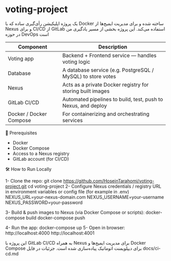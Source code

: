 # voting-project
یک پروژه اپلیکیشن رأی‌گیری ساده که با Docker ساخته شده و برای مدیریت ایمیج‌ها از Nexus و برای CI/CD از GitLab استفاده می‌کند. این پروژه بخشی از مسیر یادگیری من در حوزه DevOps است


| Component               | Description                                                   |
| ----------------------- | ------------------------------------------------------------- |
| Voting app              | Backend + Frontend service — handles voting logic             |
| Database                | A database service (e.g. PostgreSQL / MySQL) to store votes   |
| Nexus                   | Acts as a private Docker registry for storing built images    |
| GitLab CI/CD            | Automated pipelines to build, test, push to Nexus, and deploy |
| Docker / Docker Compose | For containerizing and orchestrating services                 |


🚀 Prerequisites

* Docker
* Docker Compose
* Access to a Nexus registry
* GitLab account (for CI/CD)

🛠️ How to Run Locally

1- Clone the repo:
git clone https://github.com/HoseinTarahomi/voting-project.git
cd voting-project
2- Configure Nexus credentials / registry URL in environment variables or config file (for example in .env)
NEXUS_URL=your-nexus-domain.com
NEXUS_USERNAME=your-username
NEXUS_PASSWORD=your-password

3- Build & push images to Nexus (via Docker Compose or scripts):
docker-compose build
docker-compose push

4- Run the app:
docker-compose up
5- Open in browser: http://localhost:4000
                    http://localhost:4001

این پروژه با GitLab CI/CD به همراه Nexus برای مدیریت ایمیج‌ها و Docker Compose برای دیپلویمنت اتوماتیک پیاده‌سازی شده است. جزئیات در فایل docs/ci-cd.md
